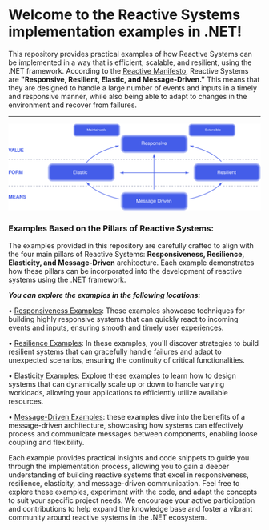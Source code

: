 # Welcome to the Reactive Systems implementation examples in .NET!

This repository provides practical examples of how Reactive Systems can be implemented in a way that is efficient, scalable, and resilient, using the .NET framework. According to the [Reactive Manifesto](https://www.reactivemanifesto.org/), Reactive Systems are **"Responsive, Resilient, Elastic, and Message-Driven."** This means that they are designed to handle a large number of events and inputs in a timely and responsive manner, while also being able to adapt to changes in the environment and recover from failures.

---
<p align="center">
    <img width="600" src="./reactive-traits.svg" alt="[reactive-traits">
</p>


### Examples Based on the Pillars of Reactive Systems:

The examples provided in this repository are carefully crafted to align with the four main pillars of Reactive Systems: **Responsiveness, Resilience, Elasticity, and Message-Driven** architecture. Each example demonstrates how these pillars can be incorporated into the development of reactive systems using the .NET framework.

***You can explore the examples in the following locations:***

•	[Responsiveness Examples](https://github.com/M-Rashidi/aspnetcore-reactive-application/tree/main/responsive): These examples showcase techniques for building highly responsive systems that can quickly react to incoming events and inputs, ensuring smooth and timely user experiences.

•	[Resilience Examples](https://github.com/M-Rashidi/aspnetcore-reactive-application/tree/main/resilient): In these examples, you'll discover strategies to build resilient systems that can gracefully handle failures and adapt to unexpected scenarios, ensuring the continuity of critical functionalities.

•	[Elasticity Examples](https://github.com/M-Rashidi/aspnetcore-reactive-application/tree/main/elastic): Explore these examples to learn how to design systems that can dynamically scale up or down to handle varying workloads, allowing your applications to efficiently utilize available resources.

•	[Message-Driven Examples](https://github.com/M-Rashidi/aspnetcore-reactive-application/tree/main/message-driven): these examples dive into the benefits of a message-driven architecture, showcasing how systems can effectively process and communicate messages between components, enabling loose coupling and flexibility.

Each example provides practical insights and code snippets to guide you through the implementation process, allowing you to gain a deeper understanding of building reactive systems that excel in responsiveness, resilience, elasticity, and message-driven communication.
Feel free to explore these examples, experiment with the code, and adapt the concepts to suit your specific project needs. We encourage your active participation and contributions to help expand the knowledge base and foster a vibrant community around reactive systems in the .NET ecosystem.



